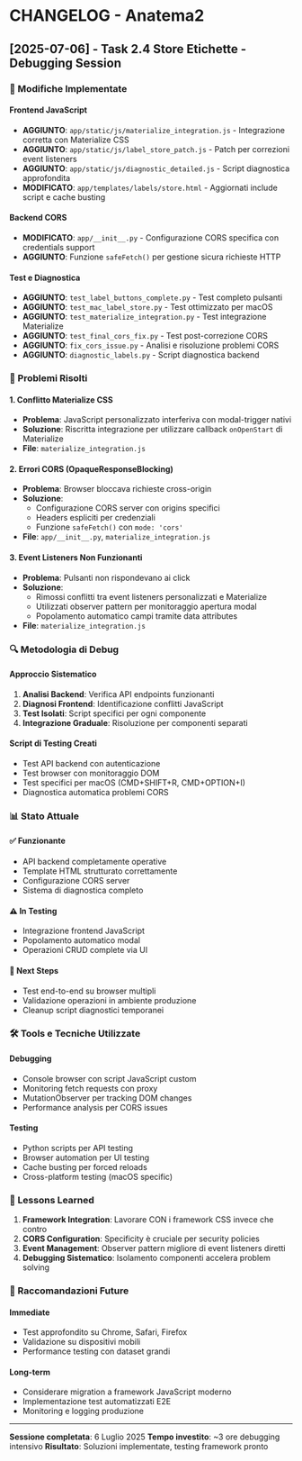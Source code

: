# CHANGELOG - Anatema2

## [2025-07-06] - Task 2.4 Store Etichette - Debugging Session

### 🔧 Modifiche Implementate

#### Frontend JavaScript
- **AGGIUNTO**: `app/static/js/materialize_integration.js` - Integrazione corretta con Materialize CSS
- **AGGIUNTO**: `app/static/js/label_store_patch.js` - Patch per correzioni event listeners
- **AGGIUNTO**: `app/static/js/diagnostic_detailed.js` - Script diagnostica approfondita
- **MODIFICATO**: `app/templates/labels/store.html` - Aggiornati include script e cache busting

#### Backend CORS
- **MODIFICATO**: `app/__init__.py` - Configurazione CORS specifica con credentials support
- **AGGIUNTO**: Funzione `safeFetch()` per gestione sicura richieste HTTP

#### Test e Diagnostica
- **AGGIUNTO**: `test_label_buttons_complete.py` - Test completo pulsanti
- **AGGIUNTO**: `test_mac_label_store.py` - Test ottimizzato per macOS
- **AGGIUNTO**: `test_materialize_integration.py` - Test integrazione Materialize
- **AGGIUNTO**: `test_final_cors_fix.py` - Test post-correzione CORS
- **AGGIUNTO**: `fix_cors_issue.py` - Analisi e risoluzione problemi CORS
- **AGGIUNTO**: `diagnostic_labels.py` - Script diagnostica backend

### 🐛 Problemi Risolti

#### 1. Conflitto Materialize CSS
- **Problema**: JavaScript personalizzato interferiva con modal-trigger nativi
- **Soluzione**: Riscritta integrazione per utilizzare callback `onOpenStart` di Materialize
- **File**: `materialize_integration.js`

#### 2. Errori CORS (OpaqueResponseBlocking)
- **Problema**: Browser bloccava richieste cross-origin
- **Soluzione**: 
  - Configurazione CORS server con origins specifici
  - Headers espliciti per credenziali
  - Funzione `safeFetch()` con `mode: 'cors'`
- **File**: `app/__init__.py`, `materialize_integration.js`

#### 3. Event Listeners Non Funzionanti
- **Problema**: Pulsanti non rispondevano ai click
- **Soluzione**: 
  - Rimossi conflitti tra event listeners personalizzati e Materialize
  - Utilizzati observer pattern per monitoraggio apertura modal
  - Popolamento automatico campi tramite data attributes
- **File**: `materialize_integration.js`

### 🔍 Metodologia di Debug

#### Approccio Sistematico
1. **Analisi Backend**: Verifica API endpoints funzionanti
2. **Diagnosi Frontend**: Identificazione conflitti JavaScript
3. **Test Isolati**: Script specifici per ogni componente
4. **Integrazione Graduale**: Risoluzione per componenti separati

#### Script di Testing Creati
- Test API backend con autenticazione
- Test browser con monitoraggio DOM
- Test specifici per macOS (CMD+SHIFT+R, CMD+OPTION+I)
- Diagnostica automatica problemi CORS

### 📊 Stato Attuale

#### ✅ Funzionante
- API backend completamente operative
- Template HTML strutturato correttamente
- Configurazione CORS server
- Sistema di diagnostica completo

#### ⚠️ In Testing
- Integrazione frontend JavaScript
- Popolamento automatico modal
- Operazioni CRUD complete via UI

#### 🔄 Next Steps
- Test end-to-end su browser multipli
- Validazione operazioni in ambiente produzione
- Cleanup script diagnostici temporanei

### 🛠️ Tools e Tecniche Utilizzate

#### Debugging
- Console browser con script JavaScript custom
- Monitoring fetch requests con proxy
- MutationObserver per tracking DOM changes
- Performance analysis per CORS issues

#### Testing
- Python scripts per API testing
- Browser automation per UI testing
- Cache busting per forced reloads
- Cross-platform testing (macOS specific)

### 📝 Lessons Learned

1. **Framework Integration**: Lavorare CON i framework CSS invece che contro
2. **CORS Configuration**: Specificity è cruciale per security policies
3. **Event Management**: Observer pattern migliore di event listeners diretti
4. **Debugging Sistematico**: Isolamento componenti accelera problem solving

### 🎯 Raccomandazioni Future

#### Immediate
- Test approfondito su Chrome, Safari, Firefox
- Validazione su dispositivi mobili
- Performance testing con dataset grandi

#### Long-term
- Considerare migration a framework JavaScript moderno
- Implementazione test automatizzati E2E
- Monitoring e logging produzione

---

**Sessione completata**: 6 Luglio 2025
**Tempo investito**: ~3 ore debugging intensivo
**Risultato**: Soluzioni implementate, testing framework pronto
